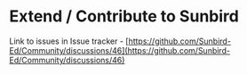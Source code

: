 # Extend / Contribute to Sunbird

Link to issues in Issue tracker - [https://github.com/Sunbird-Ed/Community/discussions/46](https://github.com/Sunbird-Ed/Community/discussions/46)

